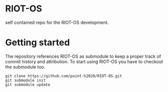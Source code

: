 # RIOT-OS
self contained repo for the RIOT-OS development.

# Getting started

The repository references RIOT-OS as submodule to keep a proper track of commit history and attribution.
To start using RIOT-OS you have to checkout the submodule too.

```
git clone https://github.com/point-h2020/RIOT-OS.git
git submodule init
git submodule update
```